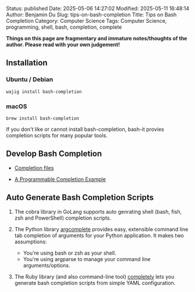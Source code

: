 Status: published
Date: 2025-05-06 14:27:02
Modified: 2025-05-11 16:48:14
Author: Benjamin Du
Slug: tips-on-bash-completion
Title: Tips on Bash Completion
Category: Computer Science
Tags: Computer Science, programming, shell, bash, completion, complete

**Things on this page are fragmentary and immature notes/thoughts of the author. Please read with your own judgement!**

## Installation

### Ubuntu / Debian

    wajig install bash-completion

### macOS

    brew install bash-completion

If you don't like or cannot install bash-completion,
bash-it provies completion scripts for many popular tools.

## Develop Bash Completion

- [Completion files](https://devmanual.gentoo.org/tasks-reference/completion/index.html)

- [A Programmable Completion Example](https://www.gnu.org/software/bash/manual/html_node/A-Programmable-Completion-Example.html)

## Auto Generate Bash Completion Scripts

1. The cobra library in GoLang supports auto genrating shell (bash, fish, zsh and PowerShell) completion scripts.

2. The Python library
  [argcomplete](https://github.com/kislyuk/argcomplete)
  provides easy, extensible command line tab completion of arguments for your Python application.
  It makes two assumptions:
    - You're using bash or zsh as your shell.
    - You're using argparse to manage your command line arguments/options.

3. The Ruby library (and also command-line tool)
  [completely](https://github.com/DannyBen/completely)
  lets you generate bash completion scripts from simple YAML configuration.

